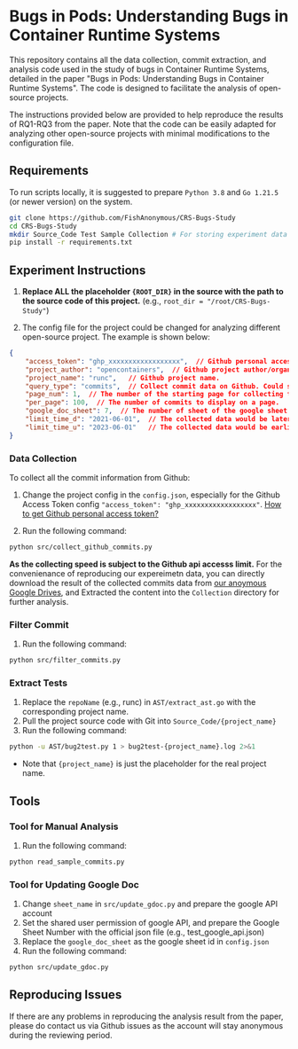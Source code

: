 # Bugs in Pods: Understanding Bugs in Container Runtime Systems

This repository contains all the data collection, commit extraction, and analysis code used in the study of bugs in Container Runtime Systems, detailed in the paper "Bugs in Pods: Understanding Bugs in Container Runtime Systems". The code is designed to facilitate the analysis of open-source projects.

The instructions provided below are provided to help reproduce the results of RQ1-RQ3 from the paper. Note that the code can be easily adapted for analyzing other open-source projects with minimal modifications to the configuration file.

## Requirements

To run scripts locally, it is suggested to prepare `Python 3.8` and `Go 1.21.5` (or newer version) on the system.

```bash
git clone https://github.com/FishAnonymous/CRS-Bugs-Study
cd CRS-Bugs-Study
mkdir Source_Code Test Sample Collection # For storing experiment data
pip install -r requirements.txt
```

## Experiment Instructions

1. **Replace ALL the placeholder `{ROOT_DIR}` in the source with the path to the source code of this project.** (e.g., `root_dir = "/root/CRS-Bugs-Study"`)

2. The config file for the project could be changed for analyzing different open-source project. The example is shown below:
```json
{
    "access_token": "ghp_xxxxxxxxxxxxxxxxxx",  // Github personal access token.
    "project_author": "opencontainers",  // Github project author/organization name.
    "project_name": "runc",   // Github project name.
    "query_type": "commits",  // Collect commit data on Github. Could support PRs and Issues on Github.
    "page_num": 1,  // The number of the starting page for collecting the data.  
    "per_page": 100,  // The number of commits to display on a page.
    "google_doc_sheet": 7,  // The number of sheet of the google sheet would be updated.
    "limit_time_d": "2021-06-01",  // The collected data would be later than this date.
    "limit_time_u": "2023-06-01"   // The collected data would be earlier than this date.
}   
```

### Data Collection

To collect all the commit information from Github:

1. Change the project config in the `config.json`, especially for the Github Access Token config `"access_token": "ghp_xxxxxxxxxxxxxxxxxx"`. [How to get Github personal access token?](https://docs.github.com/en/enterprise-server@3.9/authentication/keeping-your-account-and-data-secure/managing-your-personal-access-tokens)

2. Run the following command:
```bash
python src/collect_github_commits.py
```

**As the collecting speed is subject to the Github api accesss limit.** For the convenienance of reproducing our expereimetn data, you can directly download the result of the collected commits data from [our anoymous Google Drives](https://drive.google.com/file/d/1jPStGOg3HYCtqdNmznVzMDqHucGneK0N/view?usp=sharing), and Extracted the content into the `Collection` directory for further analysis.

### Filter Commit

1. Run the following command:
```bash
python src/filter_commits.py
```

### Extract Tests

1. Replace the `repoName` (e.g., runc) in `AST/extract_ast.go` with the corresponding project name.
2. Pull the project source code with Git into `Source_Code/{project_name}`
3. Run the following command:
```bash
python -u AST/bug2test.py 1 > bug2test-{project_name}.log 2>&1
```
* Note that `{project_name}` is just the placeholder for the real project name.

## Tools

### Tool for Manual Analysis

1. Run the following command:
```bash
python read_sample_commits.py
```

### Tool for Updating Google Doc
1. Change `sheet_name` in `src/update_gdoc.py` and prepare the google API account
2. Set the shared user permission of google API, and prepare the Google Sheet Number with the official json file (e.g., test_google_api.json)
3. Replace the `google_doc_sheet` as the google sheet id in `config.json`
4. Run the following command:
```bash
python src/update_gdoc.py
```

## Reproducing Issues

If there are any problems in reproducing the analysis result from the paper, please do contact us via Github issues as the account will stay anonymous during the reviewing period.